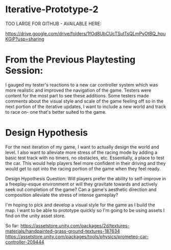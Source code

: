 # Iterative-Prototype-2

TOO LARGE FOR GITHUB - AVAILABLE HERE:

https://drive.google.com/drive/folders/1fOd8UbCUcTSutTsQLmPyOtBQ_hpuKGiP?usp=sharing


 # From the Previous Playtesting Session:
 
 I gauged my tester's reactions to a new car controller system which was more realistic and improved the navigation of the game. Testers were content for the most part  to see these additions. Some testers made comments about the visual style and scale of the game feeling off so in the next portion of the iterative updates, I want to include a new world and track to race on- one that's better suited to the game. 

# Design Hypothesis

 For the next iteration of my game, I want to actually design the world and level. I also want to alleviate more stress of the racing mode
 by adding a basic test track with no timers, no obstacles, etc. Essentially, a place to test the car.
 This would help players feel more confident in their driving and they would get to opt into the racing portion of the game when they feel ready. 

Design Hypothesis Question: Will players prefer the ability to self-improve in a freeplay-esque environment or will they gravitate towards and actively seek out completion of the game? Can a game's aesthetic direction and composition alleviate the stress of intense gameplay?

I'm hoping to pick and develop a visual style for the game as I build the map. I want to be able to prototype quickly so I'm going to be using assets I find on the unity asset store. 

So far:
https://assetstore.unity.com/packages/2d/textures-materials/handpainted-grass-ground-textures-187634
https://assetstore.unity.com/packages/tools/physics/prometeo-car-controller-209444


